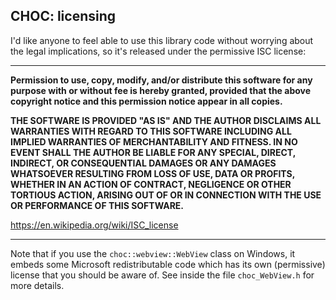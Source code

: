 ## CHOC: licensing

I'd like anyone to feel able to use this library code without worrying about the legal implications, so it's released under the permissive ISC license:

----

**Permission to use, copy, modify, and/or distribute this software for any purpose with or without fee is hereby granted, provided that the above copyright notice and this permission notice appear in all copies.**

**THE SOFTWARE IS PROVIDED "AS IS" AND THE AUTHOR DISCLAIMS ALL WARRANTIES WITH REGARD TO THIS SOFTWARE INCLUDING ALL IMPLIED WARRANTIES OF MERCHANTABILITY AND FITNESS. IN NO EVENT SHALL THE AUTHOR BE LIABLE FOR ANY SPECIAL, DIRECT, INDIRECT, OR CONSEQUENTIAL DAMAGES OR ANY DAMAGES WHATSOEVER RESULTING FROM LOSS OF USE, DATA OR PROFITS, WHETHER IN AN ACTION OF CONTRACT, NEGLIGENCE OR OTHER TORTIOUS ACTION, ARISING OUT OF OR IN CONNECTION WITH THE USE OR PERFORMANCE OF THIS SOFTWARE.**

https://en.wikipedia.org/wiki/ISC_license

----

Note that if you use the `choc::webview::WebView` class on Windows, it embeds some Microsoft redistributable code which has its own (permissive) license that you should be aware of. See inside the file `choc_WebView.h` for more details.
